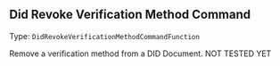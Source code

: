 

##  Did Revoke Verification Method Command 

Type: `DidRevokeVerificationMethodCommandFunction`

Remove a verification method from a DID Document. NOT TESTED YET







